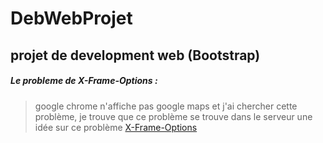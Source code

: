 # DebWebProjet
projet de development web (Bootstrap)
---

##### Le probleme de X-Frame-Options :

> google chrome n'affiche pas google maps et j'ai chercher cette problème, je trouve que ce problème se trouve dans le serveur une idée sur ce problème [X-Frame-Options](https://developer.mozilla.org/en-US/docs/Web/HTTP/Headers/X-Frame-Options)
